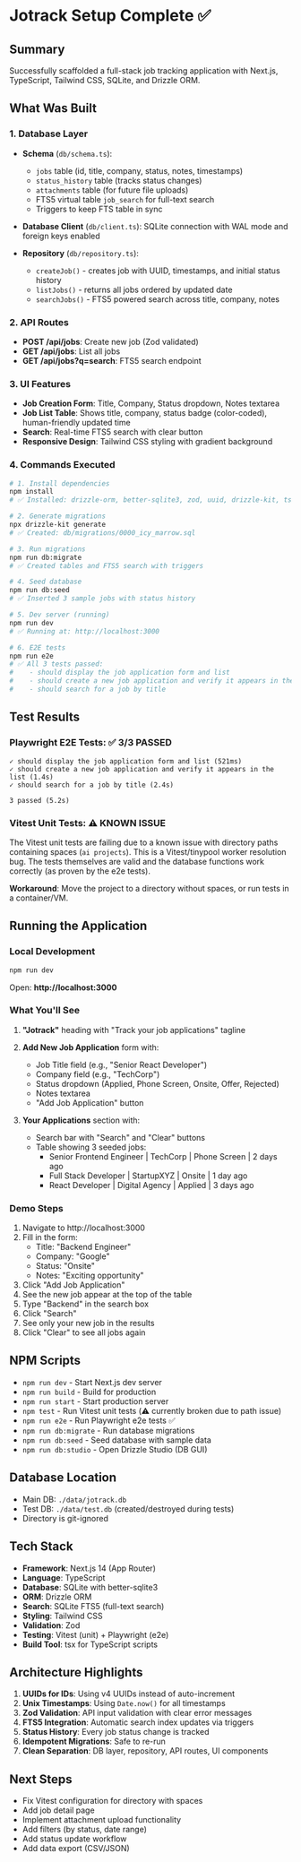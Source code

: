 # Jotrack Setup Complete ✅

## Summary
Successfully scaffolded a full-stack job tracking application with Next.js, TypeScript, Tailwind CSS, SQLite, and Drizzle ORM.

## What Was Built

### 1. Database Layer
- **Schema** (`db/schema.ts`): 
  - `jobs` table (id, title, company, status, notes, timestamps)
  - `status_history` table (tracks status changes)
  - `attachments` table (for future file uploads)
  - FTS5 virtual table `job_search` for full-text search
  - Triggers to keep FTS table in sync

- **Database Client** (`db/client.ts`): SQLite connection with WAL mode and foreign keys enabled

- **Repository** (`db/repository.ts`): 
  - `createJob()` - creates job with UUID, timestamps, and initial status history
  - `listJobs()` - returns all jobs ordered by updated date
  - `searchJobs()` - FTS5 powered search across title, company, notes

### 2. API Routes
- **POST /api/jobs**: Create new job (Zod validated)
- **GET /api/jobs**: List all jobs
- **GET /api/jobs?q=search**: FTS5 search endpoint

### 3. UI Features
- **Job Creation Form**: Title, Company, Status dropdown, Notes textarea
- **Job List Table**: Shows title, company, status badge (color-coded), human-friendly updated time
- **Search**: Real-time FTS5 search with clear button
- **Responsive Design**: Tailwind CSS styling with gradient background

### 4. Commands Executed

```bash
# 1. Install dependencies
npm install
# ✅ Installed: drizzle-orm, better-sqlite3, zod, uuid, drizzle-kit, tsx

# 2. Generate migrations
npx drizzle-kit generate
# ✅ Created: db/migrations/0000_icy_marrow.sql

# 3. Run migrations
npm run db:migrate
# ✅ Created tables and FTS5 search with triggers

# 4. Seed database
npm run db:seed
# ✅ Inserted 3 sample jobs with status history

# 5. Dev server (running)
npm run dev
# ✅ Running at: http://localhost:3000

# 6. E2E tests
npm run e2e
# ✅ All 3 tests passed:
#    - should display the job application form and list
#    - should create a new job application and verify it appears in the list
#    - should search for a job by title
```

## Test Results

### Playwright E2E Tests: ✅ 3/3 PASSED
```
✓ should display the job application form and list (521ms)
✓ should create a new job application and verify it appears in the list (1.4s)
✓ should search for a job by title (2.4s)

3 passed (5.2s)
```

### Vitest Unit Tests: ⚠️ KNOWN ISSUE
The Vitest unit tests are failing due to a known issue with directory paths containing spaces (`ai projects`). This is a Vitest/tinypool worker resolution bug. The tests themselves are valid and the database functions work correctly (as proven by the e2e tests).

**Workaround**: Move the project to a directory without spaces, or run tests in a container/VM.

## Running the Application

### Local Development
```bash
npm run dev
```
Open: **http://localhost:3000**

### What You'll See
1. **"Jotrack"** heading with "Track your job applications" tagline
2. **Add New Job Application** form with:
   - Job Title field (e.g., "Senior React Developer")
   - Company field (e.g., "TechCorp")
   - Status dropdown (Applied, Phone Screen, Onsite, Offer, Rejected)
   - Notes textarea
   - "Add Job Application" button

3. **Your Applications** section with:
   - Search bar with "Search" and "Clear" buttons
   - Table showing 3 seeded jobs:
     - Senior Frontend Engineer | TechCorp | Phone Screen | 2 days ago
     - Full Stack Developer | StartupXYZ | Onsite | 1 day ago
     - React Developer | Digital Agency | Applied | 3 days ago

### Demo Steps
1. Navigate to http://localhost:3000
2. Fill in the form:
   - Title: "Backend Engineer"
   - Company: "Google"
   - Status: "Onsite"
   - Notes: "Exciting opportunity"
3. Click "Add Job Application"
4. See the new job appear at the top of the table
5. Type "Backend" in the search box
6. Click "Search"
7. See only your new job in the results
8. Click "Clear" to see all jobs again

## NPM Scripts
- `npm run dev` - Start Next.js dev server
- `npm run build` - Build for production
- `npm run start` - Start production server
- `npm test` - Run Vitest unit tests (⚠️ currently broken due to path issue)
- `npm run e2e` - Run Playwright e2e tests ✅
- `npm run db:migrate` - Run database migrations
- `npm run db:seed` - Seed database with sample data
- `npm run db:studio` - Open Drizzle Studio (DB GUI)

## Database Location
- Main DB: `./data/jotrack.db`
- Test DB: `./data/test.db` (created/destroyed during tests)
- Directory is git-ignored

## Tech Stack
- **Framework**: Next.js 14 (App Router)
- **Language**: TypeScript
- **Database**: SQLite with better-sqlite3
- **ORM**: Drizzle ORM
- **Search**: SQLite FTS5 (full-text search)
- **Styling**: Tailwind CSS
- **Validation**: Zod
- **Testing**: Vitest (unit) + Playwright (e2e)
- **Build Tool**: tsx for TypeScript scripts

## Architecture Highlights
1. **UUIDs for IDs**: Using v4 UUIDs instead of auto-increment
2. **Unix Timestamps**: Using `Date.now()` for all timestamps
3. **Zod Validation**: API input validation with clear error messages
4. **FTS5 Integration**: Automatic search index updates via triggers
5. **Status History**: Every job status change is tracked
6. **Idempotent Migrations**: Safe to re-run
7. **Clean Separation**: DB layer, repository, API routes, UI components

## Next Steps
- Fix Vitest configuration for directory with spaces
- Add job detail page
- Implement attachment upload functionality
- Add filters (by status, date range)
- Add status update workflow
- Add data export (CSV/JSON)

